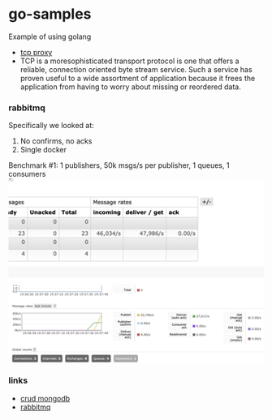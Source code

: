 # go-samples
Example of using golang

- [tcp proxy](./proxy/tcpproxy)
- TCP is a moresophisticated transport protocol is one that offers a reliable, connection oriented byte stream service. Such a service has proven useful to a wide assortment of application because it frees the application from having to worry about missing or reordered data.

### rabbitmq
Specifically we looked at:
1. No confirms, no acks
2. Single docker

Benchmark #1: 1 publishers, 50k msgs/s per publisher, 1 queues, 1 consumers
![images](./docs/images/rabbitmq-rates-deliver-50k.png)
![images](./docs/images/rabbitmq-rates-publish-50k.png)


### links
- [crud mongodb](https://medium.com/@kumar16.pawan/creating-a-crud-application-using-go-and-mongodb-cc077ce2d0e)
- [rabbitmq](https://www.rabbitmq.com/tutorials/tutorial-one-go.html)
